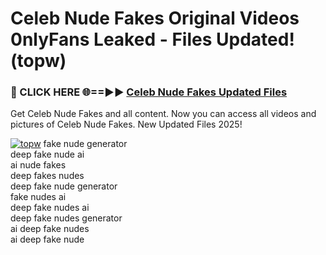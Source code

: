 # Celeb Nude Fakes Original Videos 0nlyFans Leaked - Files Updated! (topw)

<h3>🔴 CLICK HERE 🌐==►► <a href="https://tinyurl.com/yrmya6cz" rel="nofollow">Celeb Nude Fakes Updated Files</a></h3>

Get Celeb Nude Fakes and all content. Now you can access all videos and pictures of Celeb Nude Fakes. New Updated Files 2025!

[![topw](https://i.imgur.com/FMdXYCs.gif)](https://tinyurl.com/yrmya6cz)
fake nude generator<br>
deep fake nude ai<br>
ai nude fakes<br>
deep fakes nudes<br>
deep fake nude generator<br>
fake nudes ai<br>
deep fake nudes ai<br>
deep fake nudes generator<br>
ai deep fake nudes<br>
ai deep fake nude